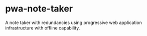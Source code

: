 # pwa-note-taker
A note taker with redundancies using progressive web application infrastructure with offline capability.
